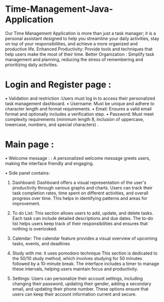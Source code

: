 # Time-Management-Java-Application

Our Time Management Application is more than just a task manager; it is a personal assistant designed to help you streamline your daily activities, stay on top of your responsibilities, and achieve a more organized and productive life.
Enhanced Productivity: Provide tools and techniques that help users make the most of their time.
Better Organization : Simplify task management and planning, reducing the stress of remembering and prioritizing daily activities.
 
# Login and Register page :
•	Validation and restriction :Users must log in to access their personalized task management dashboard. 
•	Username: Must be unique and adhere to character length and format requirements.
•	Email: Ensures a valid email format and optionally includes a verification step.
•	Password: Must meet complexity requirements (minimum length 8, inclusion of uppercase, lowercase, numbers, and special characters) .
 
 
# Main page :
•	Welcome message : : A personalized welcome message greets users, making the interface friendly and engaging.

•	Side panel contains: 


1.	Dashboard: Dashboard offers a visual representation of the user's productivity through various graphs and charts. Users can track their task completion rates, time spent on different activities, and overall progress over time. This helps in identifying patterns and areas for improvement.
 
2.	To do List: This section allows users to add, update, and delete tasks. Each task can include detailed descriptions and due dates. The to-do list helps users keep track of their responsibilities and ensures that nothing is overlooked.
 
3.	Calendar: The calendar feature provides a visual overview of upcoming tasks, events, and deadlines
 
4.	Study with me: it uses pomodoro technique This section is dedicated to the 50/10 study method, which involves studying for 50 minutes followed by a 10-minute break. The interface includes a timer to manage these intervals, helping users maintain focus and productivity.
 
5.	Settings: Users can personalize their account settings, including changing their password, updating their gender, adding a secondary email, and updating their phone number. These options ensure that users can keep their account information current and secure. 






